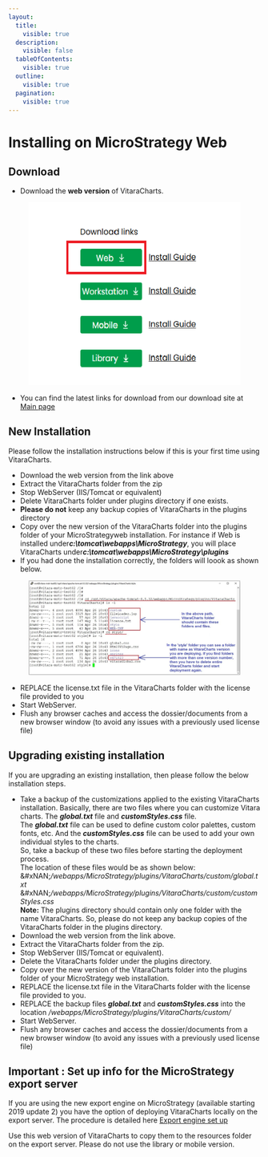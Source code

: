 ```yaml
---
layout:
  title:
    visible: true
  description:
    visible: false
  tableOfContents:
    visible: true
  outline:
    visible: true
  pagination:
    visible: true
---
```


# Installing on MicroStrategy Web

## Download <a href="#download" id="download"></a>

* Download the **web version** of VitaraCharts.

<figure><img src="../.gitbook/assets/web.PNG" alt=""><figcaption></figcaption></figure>

* You can find the latest links for download from our download site at [Main page](https://www.vitaracharts.com/ms-product-downloads)

## New Installation <a href="#new-installation" id="new-installation"></a>

Please follow the installation instructions below if this is your first time using VitaraCharts.

* Download the web version from the link above
* Extract the VitaraCharts folder from the zip
* Stop WebServer (IIS/Tomcat or equivalent)
* Delete VitaraCharts folder under plugins directory if one exists.
* **Please ​do not**​ keep any backup copies of VitaraCharts in the plugins directory
* Copy over the new version of the VitaraCharts folder into the plugins folder of your MicroStrategyweb installation. For instance if Web is installed under &#x200B;_**c:\tomcat\webapps\MicroStrategy**_&#x200B;, you will place VitaraCharts under &#x200B;_**c:\tomcat\webapps\MicroStrategy​\​plugins**_
* If you had done the installation correctly, the folders will loook as shown below.

<figure><img src="../.gitbook/assets/image (2).png" alt=""><figcaption></figcaption></figure>

* REPLACE the license.txt file in the VitaraCharts folder with the license file provided to you
* Start WebServer.
* Flush any browser caches and access the dossier/documents from a new browser window (to avoid any issues with a previously used license file)

## Upgrading existing installation <a href="#upgrading-existing-installation" id="upgrading-existing-installation"></a>

If you are upgrading an existing installation, then please follow the below installation steps.

* Take a backup of the customizations applied to the existing VitaraCharts installation. Basically, there are two files where you can customize Vitara charts. The _**global.txt**_ file and _**customStyles.css**_ file.\
  The _**global.txt**_ file can be used to define custom color palettes, custom fonts, etc. And the _**customStyles.css**_ file can be used to add your own individual styles to the charts.\
  So, take a backup of these two files before starting the deployment process.\
  The location of these files would be as shown below:\
  &#xNAN;_/webapps/MicroStrategy/plugins/VitaraCharts/custom/global.txt_\
  &#xNAN;_/webapps/MicroStrategy/plugins/VitaraCharts/custom/customStyles.css_\
  **Note:** The plugins directory should contain only one folder with the name VitaraCharts. So, please ​do not​ keep any backup copies of the VitaraCharts folder in the plugins directory.
* Download the web version from the link above.
* Extract the VitaraCharts folder from the zip.
* Stop WebServer (IIS/Tomcat or equivalent).
* Delete the VitaraCharts folder under the plugins directory.
* Copy over the new version of the VitaraCharts folder into the plugins folder of your MicroStrategy web installation.
* REPLACE the license.txt file in the VitaraCharts folder with the license file provided to you.
* REPLACE the backup files _**global.txt**_ and _**customStyles.css**_ into the location _/webapps/MicroStrategy/plugins/VitaraCharts/custom/_
* Start WebServer.
* Flush any browser caches and access the dossier/documents from a new browser window (to avoid any issues with a previously used license file)

## **Important : Set up info for the MicroStrategy export server**

If you are using the new export engine on MicroStrategy (available starting 2019 update 2) you have the option of deploying VitaraCharts locally on the export server. The procedure is detailed here [Export engine set up](https://community.microstrategy.com/s/article/New-Customization-Property-for-the-Export-Engine-Service?language=en_US)

Use this web version of VitaraCharts to copy them to the resources folder on the export server. Please do not use the library or mobile version.
